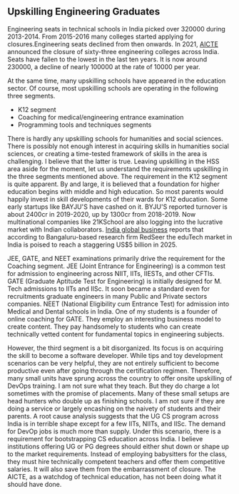 ## Upskilling Engineering Graduates 

Engineering seats in technical schools in India picked over 320000 during 2013-2014. From 2015-2016 many colleges started applying for closures.Engineering 
seats declined from then onwards. In 2021, [AICTE](https://www.aicte-india.org/) announced the closure of sixty-three engineering colleges across India. 
Seats have fallen to the lowest in the last ten years. It is now around 230000, a decline of nearly 100000 at the rate of 10000 per year. 

At the same time, many upskilling schools have appeared in the education sector. Of course, most upskilling schools are operating in the following three segments.
- K12 segment 
- Coaching for medical/engineering entrance examination
- Programming tools and techniques segments

There is hardly any upskilling schools for humanities and social sciences. 
There is possibly not enough interest in acquiring skills in humanities social sciences, or creating a time-tested framework of skills
in the area is challenging. I believe that the latter is true. Leaving upskilling in the HSS area aside for the moment, let us understand the requirements 
upskilling in the three segments mentioned above.
The requirement in the K12 segment is quite apparent. By and large, it is believed that a foundation for higher education begins with middle and
high education. So most parents would happily invest in skill developments of their wards for K12 education. Some early startups like BAYJU'S
have cashed on 
it. BYJU'S reported turnover is about 2400cr in 2019-2020, up by 1300cr from 2018-2019. Now multinational companies like 21KSchool are also logging into
the lucrative market with Indian collaborators. [India global business](https://www.indiaglobalbusiness.com/industry/education/why-indias-online-education-market-will-grow-10x-in-5-years) reports 
that according to Bangaluru-based research firm RedSeer the eduTech market in India is poised to reach a staggering US$5 billion in 2025.

JEE, GATE, and NEET examinations primarily drive the requirement for the Coaching segment. JEE (Joint Entrance for Engineering) is a common test for 
admission to engineering across NIIT, IITs, IIESTs, and other CFTIs. GATE (Graduate Aptitude Test for Engineering) is initially designed for M. Tech 
admissions to IITs and IISc. It soon became a standard even for recruitments graduate engineers in many Public and Private sectors companies. NEET 
(National Eligibility cum Entrance Test)   for admission into Medical and Dental schools in India. One of my students is a founder of online coaching for 
GATE. They employ an interesting business model to create content. They pay handsomely to students who can create technically vetted content for 
fundamental topics in engineering subjects.  

However, the third segment is a bit disorganized. Its focus is on acquiring the skill to become a software developer. While tips and toy development 
scenarios can be very helpful, they are not entirely sufficient to become productive even after going through the certification regimen. Therefore, many 
small units have sprung across the country to offer onsite upskilling of DevOps training. I am not sure what they teach. But they do charge a lot sometimes 
with the promise of placements. Many of these small setups are head hunters who double up as finishing schools. I am not sure if they are doing a service or 
largely encashing on the naivety of students and their parents. A root cause analysis suggests that the UG CS program across India is in terrible shape 
except for a few IITs, NIITs, and IISc. The demand for DevOp jobs is much more than supply. Under this scenario, there is a requirement for bootstrapping CS 
education across India. I believe institutions offering UG or PG degrees should either shut down or shape up to the market requirements. Instead of 
employing babysitters for the class, they must hire technically competent teachers and offer them competitive salaries. It will also save them from
the embarrassment of closure. The AICTE, as a watchdog of technical education, has not been doing what it should have done.   
